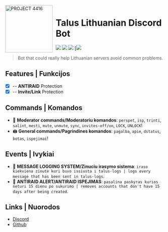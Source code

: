 <img width="150" height="150" align="left" style="float: left; margin: 0 10px 0 0;" alt="PROJECT 4416" src="https://i.imgur.com/YUVLbzS.png">

# Talus Lithuanian Discord Bot

[![](https://img.shields.io/discord/695997516621021255.svg?logo=discord&colorB=7289DA)](https://discord.gg/klubas)
[![](https://img.shields.io/badge/discord.js-v12.0.0--dev-blue.svg?logo=npm)](https://github.com/discordjs)
[![](https://img.shields.io/badge/patreon-donate-orange.svg)](https://www.patreon.com/codezas)
[![](https://img.shields.io/badge/-TALUS-blue)

> Bot that could really help Lithuanian servers avoid common problems.

## Features | Funkcijos

- [x] -- **ANTIRAID** Protection
- [x] -- **Invite/Link** Protection

## Commands | Komandos

*   🚓 **Moderator commands/Moderatoriu komandos**: `perspet`, `isp`, `trinti`, `salint`, `mesti`, `mute`, `unmute`, `sync`, `invites-off/on`, `LOCK`, `UNLOCK`!
*   🖨️ **General commands/Pagrindines komandos**: `pagalba`, `apie`, `dstatus`, `botas`, `ispejimai`!

## Events | Ivykiai

*   🚓 **MESSAGE LOGGING SYSTEM/Zinuciu irasymo sistema**: `iraso kiekviena zinute kuri buvo issiusta i talus-logs | logs every message that has been sent in talus-logs`.
*   🚓 **ANTIRAID ALERT/ANTIRAID ISPEJIMAS**: `pasalina paskyras kurios neturi 15 dienu po sukurimo | removes accounts that don't have 15 days after being created`. 


## Links | Nuorodos

*   [Discord](https://discord.gg/T55cyHV)
*   [Github](https://github.com/codeziukas)


